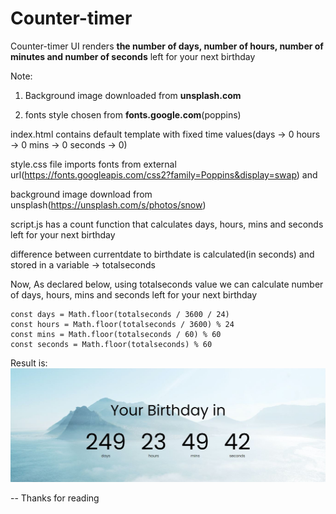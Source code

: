 # Counter-timer

Counter-timer UI renders **the number of days, number of hours, number of minutes and number of seconds** left for your next birthday

Note:

1. Background image downloaded from **unsplash.com**


2. fonts style chosen from **fonts.google.com**(poppins)

index.html contains default template with fixed time values(days -> 0 hours -> 0 mins -> 0 seconds -> 0)


style.css file imports fonts from external url(https://fonts.googleapis.com/css2?family=Poppins&display=swap) and 

background image download from unsplash(https://unsplash.com/s/photos/snow)


script.js has a count function that calculates days, hours, mins and seconds left for your next birthday

difference between currentdate to birthdate is calculated(in seconds) and stored in a variable ->  totalseconds


Now, As declared below, using totalseconds value we can calculate number of days, hours, mins and seconds left for your next birthday

    const days = Math.floor(totalseconds / 3600 / 24)
    const hours = Math.floor(totalseconds / 3600) % 24
    const mins = Math.floor(totalseconds / 60) % 60
    const seconds = Math.floor(totalseconds) % 60
    
    
Result is:
![](birthdayResult.JPG)


-- Thanks for reading
